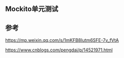 ## Mockito单元测试

## 参考

https://mp.weixin.qq.com/s/1mKFB8Iutm6SFE-7v_fVtA

https://www.cnblogs.com/pengdai/p/14521971.html